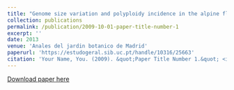 ```yaml
---
title: "Genome size variation and polyploidy incidence in the alpine flora from Spain – Anales del Jardín Botánico de Madrid"
collection: publications
permalink: /publication/2009-10-01-paper-title-number-1
excerpt: ''
date: 2013
venue: 'Anales del jardin botanico de Madrid'
paperurl: 'https://estudogeral.sib.uc.pt/handle/10316/25663'
citation: 'Your Name, You. (2009). &quot;Paper Title Number 1.&quot; <i>Journal 1</i>. 1(1).'
---
```


[Download paper here](https://estudogeral.sib.uc.pt/bitstream/10316/25663/1/391-389-1-PB%281%29.pdf)
